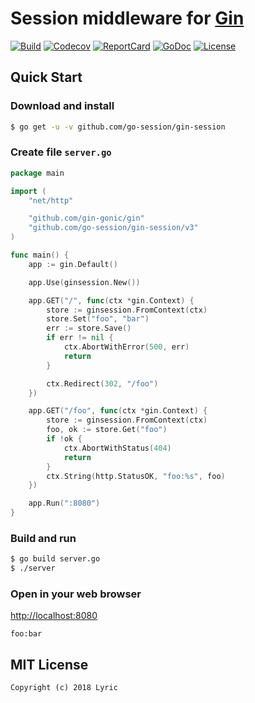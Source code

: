 # Session middleware for [Gin](https://github.com/gin-gonic/gin)

[![Build][Build-Status-Image]][Build-Status-Url] [![Codecov][codecov-image]][codecov-url] [![ReportCard][reportcard-image]][reportcard-url] [![GoDoc][godoc-image]][godoc-url] [![License][license-image]][license-url]

## Quick Start

### Download and install

```bash
$ go get -u -v github.com/go-session/gin-session
```

### Create file `server.go`

```go
package main

import (
	"net/http"

	"github.com/gin-gonic/gin"
	"github.com/go-session/gin-session/v3"
)

func main() {
	app := gin.Default()

	app.Use(ginsession.New())

	app.GET("/", func(ctx *gin.Context) {
		store := ginsession.FromContext(ctx)
		store.Set("foo", "bar")
		err := store.Save()
		if err != nil {
			ctx.AbortWithError(500, err)
			return
		}

		ctx.Redirect(302, "/foo")
	})

	app.GET("/foo", func(ctx *gin.Context) {
		store := ginsession.FromContext(ctx)
		foo, ok := store.Get("foo")
		if !ok {
			ctx.AbortWithStatus(404)
			return
		}
		ctx.String(http.StatusOK, "foo:%s", foo)
	})

	app.Run(":8080")
}
```

### Build and run

```bash
$ go build server.go
$ ./server
```

### Open in your web browser

<http://localhost:8080>

    foo:bar


## MIT License

    Copyright (c) 2018 Lyric

[Build-Status-Url]: https://travis-ci.org/go-session/gin-session
[Build-Status-Image]: https://travis-ci.org/go-session/gin-session.svg?branch=master
[codecov-url]: https://codecov.io/gh/go-session/gin-session
[codecov-image]: https://codecov.io/gh/go-session/gin-session/branch/master/graph/badge.svg
[reportcard-url]: https://goreportcard.com/report/github.com/go-session/gin-session
[reportcard-image]: https://goreportcard.com/badge/github.com/go-session/gin-session
[godoc-url]: https://godoc.org/github.com/go-session/gin-session
[godoc-image]: https://godoc.org/github.com/go-session/gin-session?status.svg
[license-url]: http://opensource.org/licenses/MIT
[license-image]: https://img.shields.io/npm/l/express.svg